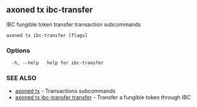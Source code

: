 ## axoned tx ibc-transfer

IBC fungible token transfer transaction subcommands

```
axoned tx ibc-transfer [flags]
```

### Options

```
  -h, --help   help for ibc-transfer
```

### SEE ALSO

* [axoned tx](axoned_tx.md)	 - Transactions subcommands
* [axoned tx ibc-transfer transfer](axoned_tx_ibc-transfer_transfer.md)	 - Transfer a fungible token through IBC

